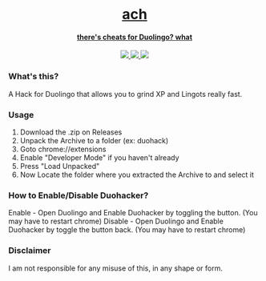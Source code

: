 <h1 align="center">
  <br>
  <a href="https://github.com/smintf/duohacker/">
  <br>
  ach
  <br>
</h1>


<h4 align="center">there's cheats for Duolingo? what</h4>

<p align="center">
  <a href="https://unlicense.org/">
    <img src="https://img.shields.io/badge/license-unlicense-black">
  </a>
  <a href="https://github.com/smintf/duohacker/releases">
      <img src="https://img.shields.io/badge/version-v3-blue">
  </a>
  <a href="https://github.com/smintf/duohacker/">
      <img src="https://img.shields.io/badge/status-works-success">
  </a>
</p>

### What's this?
A Hack for Duolingo that allows you to grind XP and Lingots really fast.

### Usage
1. Download the .zip on Releases
2. Unpack the Archive to a folder (ex: duohack)
3. Goto chrome://extensions
4. Enable "Developer Mode" if you haven't already
5. Press "Load Unpacked"
6. Now Locate the folder where you extracted the Archive to and select it

### How to Enable/Disable Duohacker?

Enable - Open Duolingo and Enable Duohacker by toggling the button. (You may have to restart chrome)
Disable - Open Duolingo and Enable Duohacker by toggle the button back. (You may have to restart chrome)

### Disclaimer

I am not responsible for any misuse of this, in any shape or form.
